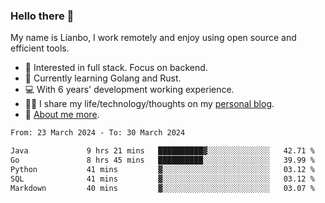 ### Hello there 👋

My name is Lianbo, I work remotely and enjoy using open source and efficient tools.

- 🔭 Interested in full stack. Focus on backend.
- 🌱 Currently learning Golang and Rust.
- 💻 With 6 years' development working experience.
- ✍🏻 I share my life/technology/thoughts on my [personal blog](https://godruoyi.com).
- 👒 [About me more](https://godruoyi.com/posts/About-godruoyi).

<!--START_SECTION:waka-->

```txt
From: 23 March 2024 - To: 30 March 2024

Java             9 hrs 21 mins   ██████████▓░░░░░░░░░░░░░░   42.71 %
Go               8 hrs 45 mins   ██████████░░░░░░░░░░░░░░░   39.99 %
Python           41 mins         ▓░░░░░░░░░░░░░░░░░░░░░░░░   03.12 %
SQL              41 mins         ▓░░░░░░░░░░░░░░░░░░░░░░░░   03.12 %
Markdown         40 mins         ▓░░░░░░░░░░░░░░░░░░░░░░░░   03.07 %
```

<!--END_SECTION:waka-->
